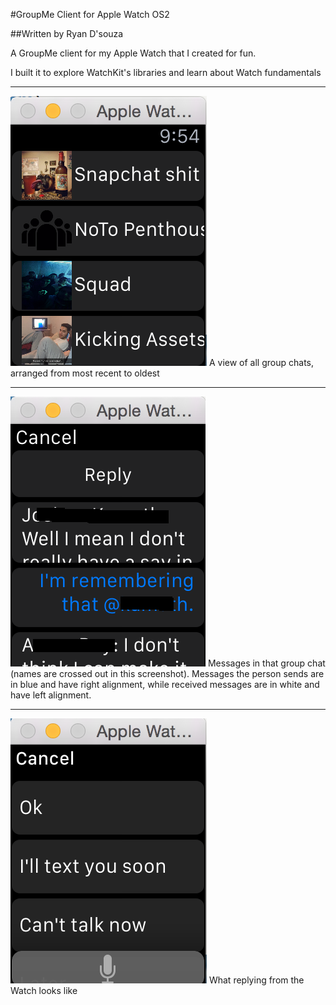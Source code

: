#GroupMe Client for Apple Watch OS2

##Written by Ryan D'souza

A GroupMe client for my Apple Watch that I created for fun.

I built it to explore WatchKit's libraries and learn about Watch fundamentals 


---

![Screenshot 0](https://github.com/dsouzarc/groupMeForWatch/blob/master/Screenshots/Screenshot_0.png)
A view of all group chats, arranged from most recent to oldest


---

![Screenshot 1](https://github.com/dsouzarc/groupMeForWatch/blob/master/Screenshots/Screenshot_1.png)
Messages in that group chat (names are crossed out in this screenshot).
Messages the person sends are in blue and have right alignment, while received messages are in white and have left alignment.


---

![Screenshot 2](https://github.com/dsouzarc/groupMeForWatch/blob/master/Screenshots/Screenshot_2.png)
What replying from the Watch looks like

